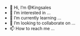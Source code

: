 - 👋 Hi, I’m @Kingsales
- 👀 I’m interested in ...
- 🌱 I’m currently learning ...
- 💞️ I’m looking to collaborate on ...
- 📫 How to reach me ...

<!---
Kingsales/Kingsales is a ✨ special ✨ repository because its `README.md` (this file) appears on your GitHub profile.
You can click the Preview link to take a look at your changes.
--->
